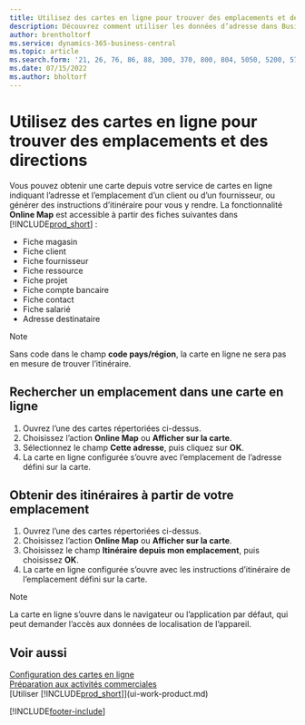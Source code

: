 ```yaml
---
title: Utilisez des cartes en ligne pour trouver des emplacements et des directions
description: Découvrez comment utiliser les données d’adresse dans Business Central pour obtenir une carte en ligne avec des itinéraires.
author: brentholtorf
ms.service: dynamics-365-business-central
ms.topic: article
ms.search.form: '21, 26, 76, 86, 88, 300, 370, 800, 804, 5050, 5200, 5703'
ms.date: 07/15/2022
ms.author: bholtorf
---
```

# <a name="use-online-maps-to-find-locations-and-directions"></a>Utilisez des cartes en ligne pour trouver des emplacements et des directions

Vous pouvez obtenir une carte depuis votre service de cartes en ligne indiquant l’adresse et l’emplacement d’un client ou d’un fournisseur, ou générer des instructions d’itinéraire pour vous y rendre. La fonctionnalité **Online Map** est accessible à partir des fiches suivantes dans [!INCLUDE[prod_short](includes/prod_short.md)] :

* Fiche magasin
* Fiche client
* Fiche fournisseur
* Fiche ressource
* Fiche projet
* Fiche compte bancaire
* Fiche contact
* Fiche salarié
* Adresse destinataire

> [!NOTE]
> Sans code dans le champ **code pays/région**, la carte en ligne ne sera pas en mesure de trouver l’itinéraire.

## <a name="find-a-location-in-an-online-map"></a>Rechercher un emplacement dans une carte en ligne

1. Ouvrez l’une des cartes répertoriées ci-dessus.
2. Choisissez l’action **Online Map** ou **Afficher sur la carte**.
3. Sélectionnez le champ **Cette adresse**, puis cliquez sur **OK**.
4. La carte en ligne configurée s’ouvre avec l’emplacement de l’adresse défini sur la carte.

## <a name="get-route-directions-from-your-location"></a>Obtenir des itinéraires à partir de votre emplacement

1. Ouvrez l’une des cartes répertoriées ci-dessus.
2. Choisissez l’action **Online Map** ou **Afficher sur la carte**.
3. Choisissez le champ **Itinéraire depuis mon emplacement**, puis choisissez **OK**.
4. La carte en ligne configurée s’ouvre avec les instructions d’itinéraire de l’emplacement défini sur la carte.

> [!NOTE]
> La carte en ligne s’ouvre dans le navigateur ou l’application par défaut, qui peut demander l’accès aux données de localisation de l’appareil.

## <a name="see-also"></a>Voir aussi

[Configuration des cartes en ligne](across-online-maps-setup.md)  
[Préparation aux activités commerciales](ui-get-ready-business.md)  
[Utiliser [!INCLUDE[prod_short](includes/prod_short.md)]](ui-work-product.md)  

[!INCLUDE[footer-include](includes/footer-banner.md)]
